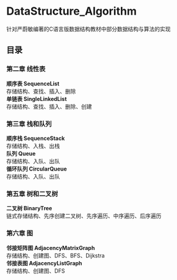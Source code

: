 # DataStructure_Algorithm
针对严蔚敏编著的C语言版数据结构教材中部分数据结构与算法的实现
## 目录
### 第二章 线性表
**顺序表 SequenceList**  
存储结构、查找、插入、删除  
**单链表 SingleLinkedList**  
存储结构、查找、插入、删除、创建
### 第三章 栈和队列
**顺序栈 SequenceStack**  
存储结构、入栈、出栈  
**队列 Queue**  
存储结构、入队、出队  
**循环队列 CircularQueue**  
存储结构、入队、出队
### 第五章 树和二叉树
**二叉树 BinaryTree**  
链式存储结构、先序创建二叉树、先序遍历、中序遍历、后序遍历  
### 第六章 图
**邻接矩阵图 AdjacencyMatrixGraph**  
存储结构、创建图、DFS、BFS、Dijkstra  
**邻接表图 AdjacencyListGraph**  
存储结构、创建图、DFS

